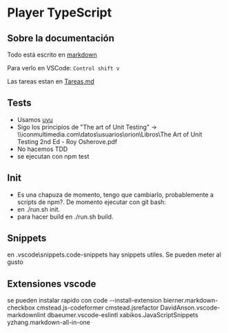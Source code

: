 # Player TypeScript

## Sobre la documentación

Todo está escrito en [markdown](https://www.markdownguide.org/)

Para verlo en VSCode: `Control shift v`

Las tareas estan en [Tareas.md](./Tareas.md)

## Tests

- Usamos [uvu](https://github.com/lukeed/uvu)
- Sigo los principios de "The art of Unit Testing" -> \\\\iconmultimedia.com\datos\usuarios\orion\Libros\The Art of Unit Testing 2nd Ed - Roy Osherove.pdf
- No hacemos TDD
- se ejecutan con npm test

## Init

- Es una chapuza de momento, tengo que cambiarlo, probablemente a scripts de npm?. De momento ejecutar con git bash:
- en ./run.sh init.
- para hacer build en ./run.sh build.

## Snippets

en .vscode\snippets.code-snippets hay snippets utiles. Se pueden meter al gusto

## Extensiones vscode

se pueden instalar rapido con code --install-extension
bierner.markdown-checkbox
cmstead.js-codeformer
cmstead.jsrefactor
DavidAnson.vscode-markdownlint
dbaeumer.vscode-eslintl
xabikos.JavaScriptSnippets
yzhang.markdown-all-in-one
